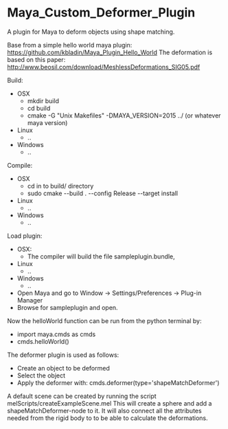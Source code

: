 # Maya_Custom_Deformer_Plugin
A plugin for Maya to deform objects using shape matching.

Base from a simple hello world maya plugin:
https://github.com/kbladin/Maya_Plugin_Hello_World
The deformation is based on this paper:
http://www.beosil.com/download/MeshlessDeformations_SIG05.pdf

Build:
  * OSX
    * mkdir build
    * cd build
    * cmake -G "Unix Makefiles" -DMAYA_VERSION=2015 ../ (or whatever maya version)
  * Linux
    * ..
  * Windows
    * ..

Compile:
  * OSX
    * cd in to build/ directory
    * sudo cmake --build . --config Release --target install
  * Linux
    * ..
  * Windows
    * ..

Load plugin:
  * OSX:
    * The compiler will build the file sampleplugin.bundle,
  * Linux
    * ..
  * Windows
    * ..
  * Open Maya and go to Window -> Settings/Preferences -> Plug-in Manager
  * Browse for sampleplugin and open.

Now the helloWorld function can be run from the python terminal by:
  * import maya.cmds as cmds
  * cmds.helloWorld()

The deformer plugin is used as follows:
  * Create an object to be deformed
  * Select the object
  * Apply the deformer with:
  	cmds.deformer(type='shapeMatchDeformer')

A default scene can be created by running the script melScripts/createExampleScene.mel
This will create a sphere and add a shapeMatchDeformer-node to it. It will
also connect all the attributes needed from the rigid body to to be able to
calculate the deformations.